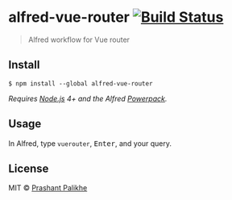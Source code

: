 # alfred-vue-router [![Build Status](https://travis-ci.org/prashantpalikhe/alfred-vue-router.svg?branch=master)](https://travis-ci.org/prashantpalikhe/alfred-vue-router)

> Alfred workflow for Vue router


## Install

```
$ npm install --global alfred-vue-router
```

*Requires [Node.js](https://nodejs.org) 4+ and the Alfred [Powerpack](https://www.alfredapp.com/powerpack/).*


## Usage

In Alfred, type `vuerouter`, <kbd>Enter</kbd>, and your query.


## License

MIT © [Prashant Palikhe](https://twitter.com/prashantpalikhe)
